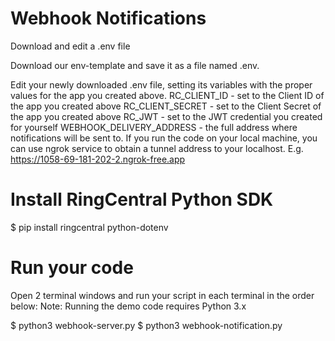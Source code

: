 # Webhook Notifications

Download and edit a .env file

Download our env-template and save it as a file named .env.

Edit your newly downloaded .env file, setting its variables with the proper values for the app you created above.
RC_CLIENT_ID - set to the Client ID of the app you created above
RC_CLIENT_SECRET - set to the Client Secret of the app you created above
RC_JWT - set to the JWT credential you created for yourself
WEBHOOK_DELIVERY_ADDRESS - the full address where notifications will be sent to. If you run the code on your local machine, you can use ngrok service to obtain a tunnel address to your localhost. E.g. https://1058-69-181-202-2.ngrok-free.app

# Install RingCentral Python SDK
$ pip install ringcentral python-dotenv

# Run your code

 Open 2 terminal windows and run your script in each terminal in the order below: Note: Running the demo code requires Python 3.x

$ python3 webhook-server.py
$ python3 webhook-notification.py